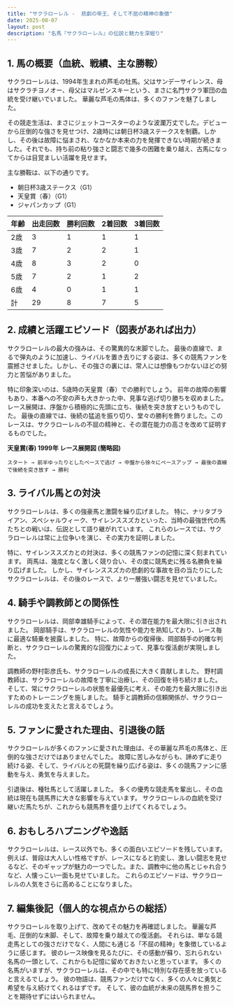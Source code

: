 ```yaml
---
title: "サクラローレル -  悲劇の帝王、そして不屈の精神の象徴"
date: 2025-08-07
layout: post
description: "名馬『サクラローレル』の伝説と魅力を深堀り"
---
```


## 1. 馬の概要（血統、戦績、主な勝鞍）

サクラローレルは、1994年生まれの芦毛の牡馬。父はサンデーサイレンス、母はサクラチヨノオー、母父はマルゼンスキーという、まさに名門サクラ軍団の血統を受け継いでいました。  華麗な芦毛の馬体は、多くのファンを魅了しました。

その競走生活は、まさにジェットコースターのような波瀾万丈でした。デビューから圧倒的な強さを見せつけ、2歳時には朝日杯3歳ステークスを制覇。しかし、その後は故障に悩まされ、なかなか本来の力を発揮できない時期が続きました。それでも、持ち前の粘り強さと闘志で幾多の困難を乗り越え、古馬になってからは目覚ましい活躍を見せます。

主な勝鞍は、以下の通りです。

* 朝日杯3歳ステークス（G1）
* 天皇賞（春）（G1）
* ジャパンカップ（G1）


| 年齢 | 出走回数 | 勝利回数 | 2着回数 | 3着回数 |
|---|---|---|---|---|
| 2歳 | 3 | 1 | 1 | 1 |
| 3歳 | 7 | 2 | 2 | 1 |
| 4歳 | 8 | 3 | 2 | 0 |
| 5歳 | 7 | 2 | 1 | 2 |
| 6歳 | 4 | 0 | 1 | 1 |
| 計 | 29 | 8 | 7 | 5 |


## 2. 成績と活躍エピソード（図表があれば出力）

サクラローレルの最大の強みは、その驚異的な末脚でした。  最後の直線で、まるで弾丸のように加速し、ライバルを置き去りにする姿は、多くの競馬ファンを震撼させました。しかし、その強さの裏には、常人には想像もつかないほどの努力と苦悩がありました。

特に印象深いのは、5歳時の天皇賞（春）での勝利でしょう。  前年の故障の影響もあり、本番への不安の声も大きかった中、見事な逃げ切り勝ちを収めました。  レース展開は、序盤から積極的に先頭に立ち、後続を突き放すというものでした。  最後の直線では、後続の猛追を振り切り、堂々の勝利を飾りました。このレースは、サクラローレルの不屈の精神と、その潜在能力の高さを改めて証明するものでした。


**天皇賞(春) 1999年 レース展開図 (簡略図)**

```
スタート → 前半ゆったりとしたペースで逃げ → 中盤から徐々にペースアップ → 最後の直線で後続を突き放す → 勝利
```


## 3. ライバル馬との対決

サクラローレルは、多くの強豪馬と激闘を繰り広げました。  特に、ナリタブライアン、スペシャルウィーク、サイレンススズカといった、当時の最強世代の馬たちとの戦いは、伝説として語り継がれています。  これらのレースでは、サクラローレルは常に上位争いを演じ、その実力を証明しました。

特に、サイレンススズカとの対決は、多くの競馬ファンの記憶に深く刻まれています。  両馬は、幾度となく激しく競り合い、その度に競馬史に残る名勝負を繰り広げました。  しかし、サイレンススズカの悲劇的な事故を目の当たりにしたサクラローレルは、その後のレースで、より一層強い闘志を見せていました。


## 4. 騎手や調教師との関係性

サクラローレルは、岡部幸雄騎手によって、その潜在能力を最大限に引き出されました。  岡部騎手は、サクラローレルの気性や能力を熟知しており、レース毎に最適な騎乗を披露しました。  特に、故障からの復帰後、岡部騎手の的確な判断と、サクラローレルの驚異的な回復力によって、見事な復活劇が実現しました。

調教師の野村彰彦氏も、サクラローレルの成長に大きく貢献しました。  野村調教師は、サクラローレルの故障を丁寧に治療し、その回復を待ち続けました。  そして、常にサクラローレルの状態を最優先に考え、その能力を最大限に引き出すためのトレーニングを施しました。  騎手と調教師の信頼関係が、サクラローレルの成功を支えたと言えるでしょう。


## 5. ファンに愛された理由、引退後の話

サクラローレルが多くのファンに愛された理由は、その華麗な芦毛の馬体と、圧倒的な強さだけではありませんでした。  故障に苦しみながらも、諦めずに走り続ける姿、そして、ライバルとの死闘を繰り広げる姿は、多くの競馬ファンに感動を与え、勇気を与えました。

引退後は、種牡馬として活躍しました。  多くの優秀な競走馬を輩出し、その血統は現在も競馬界に大きな影響を与えています。  サクラローレルの血統を受け継いだ馬たちが、これからも競馬界を盛り上げてくれるでしょう。


## 6. おもしろハプニングや逸話

サクラローレルは、レース以外でも、多くの面白いエピソードを残しています。  例えば、普段は大人しい性格ですが、レースになると豹変し、激しい闘志を見せるなど、そのギャップが魅力の一つでした。また、調教中に他の馬とじゃれ合うなど、人懐っこい一面も見せていました。  これらのエピソードは、サクラローレルの人気をさらに高めることになりました。


## 7. 編集後記（個人的な視点からの総括）

サクラローレルを取り上げて、改めてその魅力を再確認しました。  華麗な芦毛、圧倒的な末脚、そして、故障を乗り越えての復活劇。  それらは、単なる競走馬としての強さだけでなく、人間にも通じる「不屈の精神」を象徴しているように感じます。  彼のレース映像を見るたびに、その感動が蘇り、忘れられない名馬の一頭として、これからも記憶に留めておきたいと思っています。  多くの名馬がいますが、サクラローレルは、その中でも特に特別な存在感を放っていると言えるでしょう。  彼の物語は、競馬ファンだけでなく、多くの人々に勇気と希望を与え続けてくれるはずです。  そして、彼の血統が未来の競馬界を担うことを期待せずにはいられません。

